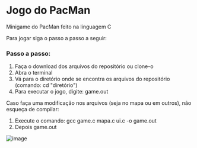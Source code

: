 # Jogo do PacMan


Minigame do PacMan feito na linguagem C

Para jogar siga o passo a passo a seguir:

### Passo a passo:

1. Faça o download dos arquivos do repositório ou clone-o
2. Abra o terminal
3. Vá para o diretório onde se encontra os arquivos do repositório (comando: cd "diretório")
4. Para executar o jogo, digite: game.out

Caso faça uma modificação nos arquivos (seja no mapa ou em outros), não esqueça de compilar:

1. Execute o comando: gcc game.c mapa.c ui.c -o game.out
2. Depois game.out

![image](https://github.com/crysataide/PacMan/assets/108529552/29f7226d-0740-4729-8521-2f3afec6c065)
